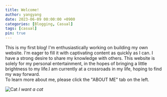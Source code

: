 ```yaml
---
title: Welcome!
author: yangyang
date: 2023-06-09 00:00:00 +0900
categories: [Blogging, Casual]
tags: [casual]
pin: true
---
```


This is my first blog!
I'm enthusiastically working on building my own website. 
I'm eager to fill it with captivating content as quickly as I can. 
I have a strong desire to share my knowledge with others.
This website is solely for my personal entertainment, in the hopes of bringing a little brightness to my life.I am currently at a crossroads in my life, hoping to find my way forward.
<br>To learn more about me, please click the "ABOUT ME" tab on the left.

![Cat](/images/cat2.jpg)
_I want a cat_